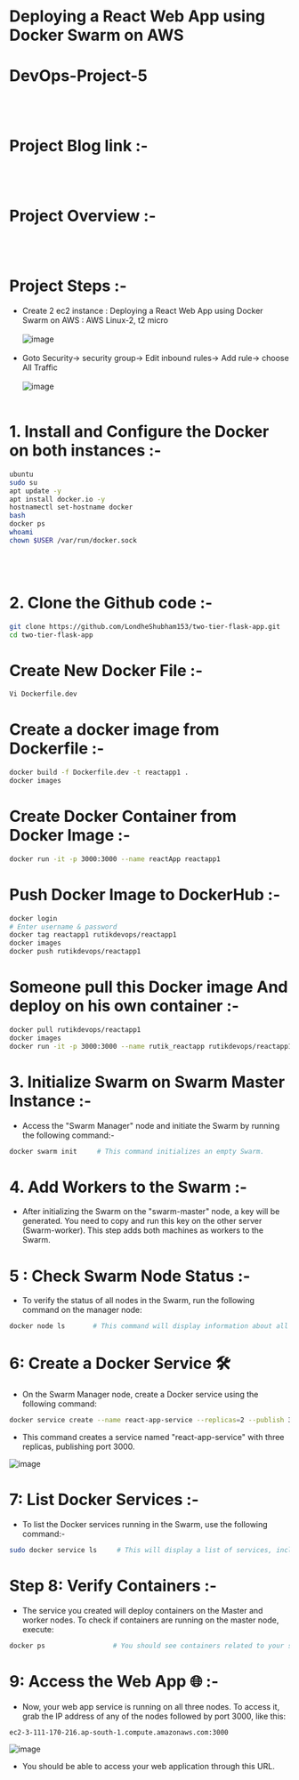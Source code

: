 # Deploying a React Web App using Docker Swarm on AWS
# DevOps-Project-5
<br></br>

# Project Blog link :-
<br></br>

# Project Overview :-
<br></br>

# Project Steps :-
- Create 2 ec2 instance :
Deploying a React Web App using Docker Swarm on AWS    : AWS Linux-2, t2 micro
<br></br>
![image](https://github.com/rutikdevops/DevOps-Project-6/assets/109506158/8ebe0cd5-f321-46b4-bfb3-5e2ac6a7f984)
<br></br>
- Goto Security-> security group-> Edit inbound rules-> Add rule-> choose All Traffic
<br></br>
![image](https://github.com/rutikdevops/DevOps-Project-5/assets/109506158/c33dcb98-c446-4d35-b9e0-b24cfedbb1b7)
<br></br>


# 1. Install and Configure the Docker on both instances :-
```bash
ubuntu
sudo su
apt update -y
apt install docker.io -y
hostnamectl set-hostname docker
bash
docker ps
whoami
chown $USER /var/run/docker.sock
```
<br></br>

# 2. Clone the Github code :-
```bash
git clone https://github.com/LondheShubham153/two-tier-flask-app.git
cd two-tier-flask-app
```
# Create New Docker File :-
```bash
Vi Dockerfile.dev

```


# Create a docker image from Dockerfile :-
```bash
docker build -f Dockerfile.dev -t reactapp1 .
docker images
```

# Create Docker Container from Docker Image :-
```bash
docker run -it -p 3000:3000 --name reactApp reactapp1
```

# Push Docker Image to DockerHub :-
```bash
docker login
# Enter username & password
docker tag reactapp1 rutikdevops/reactapp1
docker images
docker push rutikdevops/reactapp1
```

# Someone pull this Docker image And deploy on his own container :-
```bash
docker pull rutikdevops/reactapp1
docker images
docker run -it -p 3000:3000 --name rutik_reactapp rutikdevops/reactapp1
```

# 3. Initialize Swarm on Swarm Master Instance :-
- Access the "Swarm Manager" node and initiate the Swarm by running the following command:-
```bash
docker swarm init     # This command initializes an empty Swarm.
```

# 4. Add Workers to the Swarm :-
- After initializing the Swarm on the "swarm-master" node, a key will be generated. You need to copy and run this key on the other server (Swarm-worker). This step adds both machines as workers to the Swarm.

# 5 : Check Swarm Node Status :-
- To verify the status of all nodes in the Swarm, run the following command on the manager node:
```bash
docker node ls       # This command will display information about all the nodes in the Swarm.
```

# 6: Create a Docker Service 🛠️
- On the Swarm Manager node, create a Docker service using the following command:
```bash
docker service create --name react-app-service --replicas=2 --publish 3000:3000 rutikdevops/reactapp1
```
- This command creates a service named "react-app-service" with three replicas, publishing port 3000.

![image](https://github.com/rutikdevops/DevOps-Project-6/assets/109506158/40fca8db-a232-4cbe-9b37-ea77cc2f7a6a)

# 7: List Docker Services :-
- To list the Docker services running in the Swarm, use the following command:-
```bash
sudo docker service ls     # This will display a list of services, including the one you just created.
```

# Step 8: Verify Containers :-
- The service you created will deploy containers on the Master and worker nodes. To check if containers are running on the master node, execute:
```bash
docker ps                 # You should see containers related to your service.
```

# 9: Access the Web App 🌐 :-
- Now, your web app service is running on all three nodes. To access it, grab the IP address of any of the nodes followed by port 3000, like this:
```bash
ec2-3-111-170-216.ap-south-1.compute.amazonaws.com:3000
```
![image](https://github.com/rutikdevops/DevOps-Project-6/assets/109506158/bdef3fff-de7d-472f-be62-27b0ab034278)
- You should be able to access your web application through this URL.



